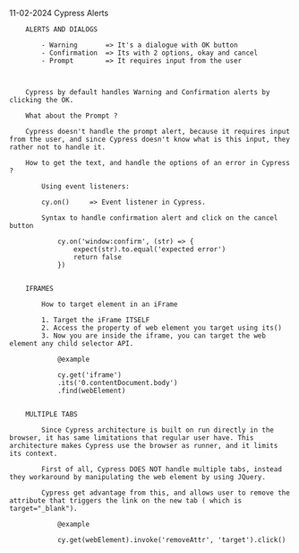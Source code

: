 11-02-2024	Cypress Alerts


		ALERTS AND DIALOGS

			- Warning		=> It's a dialogue with OK button
			- Confirmation	=> Its with 2 options, okay and cancel
			- Prompt		=> It requires input from the user



		Cypress by default handles Warning and Confirmation alerts by clicking the OK.

		What about the Prompt ?

		Cypress doesn't handle the prompt alert, because it requires input from the user, and since Cypress doesn't know what is this input, they rather not to handle it.

		How to get the text, and handle the options of an error in Cypress ?

			Using event listeners:

			cy.on()		=> Event listener in Cypress.

			Syntax to handle confirmation alert and click on the cancel button

				cy.on('window:confirm', (str) => {
					expect(str).to.equal('expected error')
					return false
				})


		IFRAMES

			How to target element in an iFrame

			1. Target the iFrame ITSELF
			2. Access the property of web element you target using its()
			3. Now you are inside the iframe, you can target the web element any child selector API.

				@example

				cy.get('iframe')
				.its('0.contentDocument.body')
				.find(webElement)


		MULTIPLE TABS

			Since Cypress architecture is built on run directly in the browser, it has same limitations that regular user have. This architecture makes Cypress use the browser as runner, and it limits its context.

			First of all, Cypress DOES NOT handle multiple tabs, instead they workaround by manipulating the web element by using JQuery.

			Cypress get advantage from this, and allows user to remove the attribute that triggers the link on the new tab ( which is target="_blank").

				@example

				cy.get(webElement).invoke('removeAttr', 'target').click()